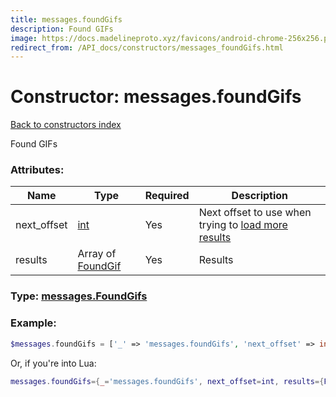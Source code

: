 ```yaml
---
title: messages.foundGifs
description: Found GIFs
image: https://docs.madelineproto.xyz/favicons/android-chrome-256x256.png
redirect_from: /API_docs/constructors/messages_foundGifs.html
---
```

# Constructor: messages.foundGifs  
[Back to constructors index](index.md)



Found GIFs

### Attributes:

| Name     |    Type       | Required | Description |
|----------|---------------|----------|-------------|
|next\_offset|[int](../types/int.md) | Yes|Next offset to use when trying to [load more results](../methods/messages.searchGifs.md)|
|results|Array of [FoundGif](../types/FoundGif.md) | Yes|Results|



### Type: [messages.FoundGifs](../types/messages.FoundGifs.md)


### Example:

```php
$messages.foundGifs = ['_' => 'messages.foundGifs', 'next_offset' => int, 'results' => [FoundGif, FoundGif]];
```  


Or, if you're into Lua:

```lua
messages.foundGifs={_='messages.foundGifs', next_offset=int, results={FoundGif}}

```


